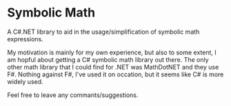 # Symbolic Math
A C#.NET library to aid in the usage/simplification of symbolic math expressions.

My motivation is mainly for my own experience, but also to some extent, I am hopful about getting a C# symbolic math library out there.
The only other math library that I could find for .NET was MathDotNET and they use F#. Nothing against F#, I've used it on occation, but it seems like C# is more widely used.

Feel free to leave any commants/suggestions.
